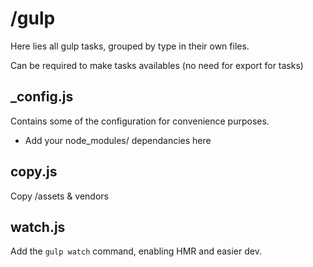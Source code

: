 # /gulp

Here lies all gulp tasks, grouped by type in their own files.

Can be required to make tasks availables (no need for export for tasks)


## \_config.js

Contains some of the configuration for convenience purposes.

- Add your node_modules/ dependancies here


## copy.js

Copy /assets & vendors


## watch.js

Add the `gulp watch` command, enabling HMR and easier dev.
